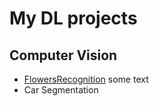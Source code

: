 # My DL projects

## Computer Vision

- [FlowersRecognition](khl/DLProjects/blob/main/FlowersRecognition.ipynb)
some text
- Car Segmentation



